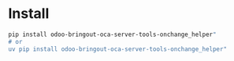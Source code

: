 # Install

```bash
pip install odoo-bringout-oca-server-tools-onchange_helper"
# or
uv pip install odoo-bringout-oca-server-tools-onchange_helper"
```
